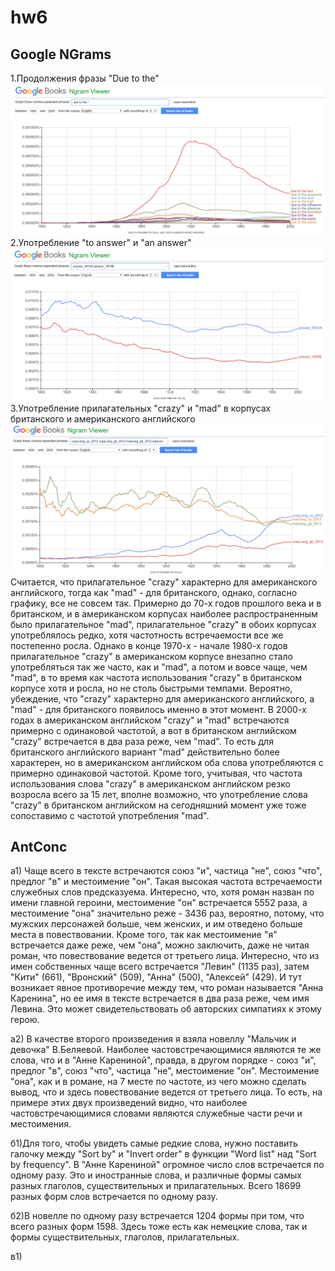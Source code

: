 # hw6
## Google NGrams
1.Продолжения фразы "Due to the"![alt text](https://github.com/bloodypoly/hw6/blob/master/dl.png )
2.Употребление "to answer" и "an answer"![alt text](https://github.com/bloodypoly/hw6/blob/master/dl2.png )
3.Употребление прилагательных "crazy" и "mad" в корпусах британского и американского английского ![alt text](https://github.com/bloodypoly/hw6/blob/master/dl3.png ) 
Считается, что прилагательное "crazy" характерно для американского английского, тогда как "mad" - для британского, однако, согласно графику, все не совсем так. Примерно до 70-х годов прошлого века и в британском, и в американском корпусах наиболее распространенным было прилагательное "mad", прилагательное "crazy" в обоих корпусах употреблялось редко, хотя частотность встречаемости все же постепенно росла. Однако в конце 1970-х - начале 1980-х годов прилагательное "crazy" в американском корпусе внезапно стало употребляться так же часто, как и "mad", а потом и вовсе чаще, чем "mad", в то время как частота использования "crazy" в британском корпусе хотя и росла, но не столь быстрыми темпами. Вероятно, убеждение, что "crazy" характерно для американского английского, а "mad" - для британского появилось именно в этот момент. В 2000-х годах в американском английском "crazy" и "mad" встречаются примерно с одинаковой частотой, а вот в британском английском "crazy" встречается в два раза реже, чем "mad". То есть для британского английского вариант "mad" действительно более характерен, но в американском английском оба слова употребляются с примерно одинаковой частотой. Кроме того, учитывая, что частота использования слова "crazy" в американском английском резко возросла всего за 15 лет, вполне возможно, что употребление слова "crazy" в британском английском на сегодняшний момент уже тоже сопоставимо с частотой употребления "mad".

## AntConc
а1) Чаще всего в тексте встречаются союз "и", частица "не", союз "что", предлог "в" и местоимение "он". Такая высокая частота встречаемости служебных слов предсказуема. Интересно, что, хотя роман назван по имени главной героини, местоимение "он" встречается 5552 раза, а местоимение "она" значительно реже - 3436 раз, вероятно, потому, что мужских персонажей больше, чем женских, и им отведено больше места в повествовании. Кроме того, так как местоимение "я" встречается даже реже, чем "она", можно заключить, даже не читая роман, что повествование ведется от третьего лица. Интересно, что из имен собственных чаще всего встречается "Левин" (1135 раз), затем "Кити" (661), "Вронский" (509), "Анна" (500), "Алексей" (429). И тут возникает явное противоречие между тем, что роман называется "Анна Каренина", но ее имя в тексте встречается в два раза реже, чем имя Левина. Это может свидетельствовать об авторских симпатиях к этому герою. 

а2) В качестве второго произведения я взяла новеллу "Мальчик и девочка" В.Беляевой. Наиболее частовстречающимися являются те же слова, что и в "Анне Карениной", правда, в другом порядке - союз "и", предлог "в", союз "что", частица "не", местоимение "он". Местоимение "она", как и в романе, на 7 месте по частоте, из чего можно сделать вывод, что и здесь повествование ведется от третьего лица. То есть, на примере этих двух произведений видно, что наиболее частовстречающимися словами являются служебные части речи и местоимения.

б1)Для того, чтобы увидеть самые редкие слова, нужно поставить галочку между "Sort by" и "Invert order" в функции "Word list" над "Sort by frequency". В "Анне Карениной" огромное число слов встречается по одному разу. Это и иностранные слова, и различные формы самых разных глаголов, существительных и прилагательных. Всего 18699 разных форм слов встречается по одному разу.

б2)В новелле по одному разу встречается 1204 формы при том, что всего разных форм 1598. Здесь тоже есть как немецкие слова, так и формы существительных, глаголов, прилагательных. 

в1)
